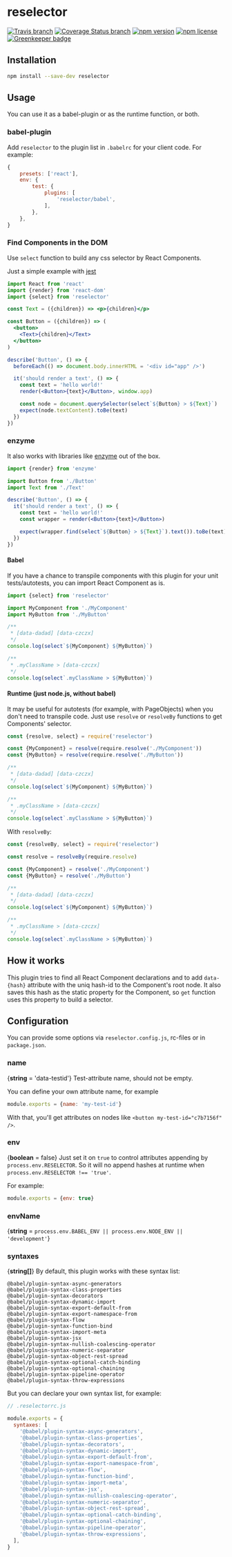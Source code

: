 # reselector

[![Travis branch](https://img.shields.io/travis/lttb/reselector/master.svg?style=flat)](https://travis-ci.org/lttb/reselector)
[![Coverage Status branch](https://img.shields.io/coveralls/lttb/reselector/master.svg?style=flat)](https://img.shields.io/coveralls/lttb/reselector/master.svg?branch=master)
[![npm version](https://img.shields.io/npm/v/reselector.svg?style=flat)](https://www.npmjs.com/package/reselector)
[![npm license](https://img.shields.io/npm/l/reselector.svg?style=flat)](https://www.npmjs.com/package/reselector) [![Greenkeeper badge](https://badges.greenkeeper.io/lttb/reselector.svg)](https://greenkeeper.io/)

## Installation

```sh
npm install --save-dev reselector
```

## Usage

You can use it as a babel-plugin or as the runtime function, or both.

### babel-plugin

Add `reselector` to the plugin list in `.babelrc` for your client code. For example:

```js
{
    presets: ['react'],
    env: {
        test: {
            plugins: [
                'reselector/babel',
            ],
        },
    },
}
```

### Find Components in the DOM

Use `select` function to build any css selector by React Components.

Just a simple example with [jest](https://facebook.github.io/jest/)

```jsx
import React from 'react'
import {render} from 'react-dom'
import {select} from 'reselector'

const Text = ({children}) => <p>{children}</p>

const Button = ({children}) => (
  <button>
    <Text>{children}</Text>
  </button>
)

describe('Button', () => {
  beforeEach(() => document.body.innerHTML = '<div id="app" />')

  it('should render a text', () => {
    const text = 'hello world!'
    render(<Button>{text}</Button>, window.app)

    const node = document.querySelector(select`${Button} > ${Text}`)
    expect(node.textContent).toBe(text)
  })
})
```

### enzyme

It also works with libraries like [enzyme](https://github.com/airbnb/enzyme) out of the box.

```jsx
import {render} from 'enzyme'

import Button from './Button'
import Text from './Text'

describe('Button', () => {
  it('should render a text', () => {
    const text = 'hello world!'
    const wrapper = render(<Button>{text}</Button>)

    expect(wrapper.find(select`${Button} > ${Text}`).text()).toBe(text)
  })
})
```

#### Babel

If you have a chanсe to transpile components with this plugin for your unit tests/autotests, you can import React Component as is.

```jsx
import {select} from 'reselector'

import MyComponent from './MyComponent'
import MyButton from './MyButton'

/**
 * [data-dadad] [data-czczx]
 */
console.log(select`${MyComponent} ${MyButton}`)

/**
 * .myClassName > [data-czczx]
 */
console.log(select`.myClassName > ${MyButton}`)
```

#### Runtime (just node.js, without babel)

It may be useful for autotests (for example, with PageObjects) when you don't need to transpile code. Just use `resolve` or `resolveBy` functions to get Components' selector.

```jsx
const {resolve, select} = require('reselector')

const {MyComponent} = resolve(require.resolve('./MyComponent'))
const {MyButton} = resolve(require.resolve('./MyButton'))

/**
 * [data-dadad] [data-czczx]
 */
console.log(select`${MyComponent} ${MyButton}`)

/**
 * .myClassName > [data-czczx]
 */
console.log(select`.myClassName > ${MyButton}`)
```

With `resolveBy`:

```jsx
const {resolveBy, select} = require('reselector')

const resolve = resolveBy(require.resolve)

const {MyComponent} = resolve('./MyComponent')
const {MyButton} = resolve('./MyButton')

/**
 * [data-dadad] [data-czczx]
 */
console.log(select`${MyComponent} ${MyButton}`)

/**
 * .myClassName > [data-czczx]
 */
console.log(select`.myClassName > ${MyButton}`)
```

## How it works

This plugin tries to find all React Component declarations and to add `data-{hash}` attribute with the uniq hash-id to the Component's root node. It also saves this hash as the static property for the Component, so `get` function uses this property to build a selector.


## Configuration

You can provide some options via `reselector.config.js`, rc-files or in `package.json`.

### name

{**string** = 'data-testid'} Test-attribute name, should not be empty.

You can define your own attribute name, for example

```js
module.exports = {name: 'my-test-id'}
```

With that, you'll get attributes on nodes like `<button my-test-id="c7b7156f" />`.

### env

{**boolean** = false} Just set it on `true` to control attributes appending by `process.env.RESELECTOR`. So it will no append hashes at runtime when `process.env.RESELECTOR !== 'true'`.

For example:

```js
module.exports = {env: true}
```

### envName

{**string** = `process.env.BABEL_ENV || process.env.NODE_ENV || 'development'`}

### syntaxes

{**string[]**} By default, this plugin works with these syntax list:

```
@babel/plugin-syntax-async-generators
@babel/plugin-syntax-class-properties
@babel/plugin-syntax-decorators
@babel/plugin-syntax-dynamic-import
@babel/plugin-syntax-export-default-from
@babel/plugin-syntax-export-namespace-from
@babel/plugin-syntax-flow
@babel/plugin-syntax-function-bind
@babel/plugin-syntax-import-meta
@babel/plugin-syntax-jsx
@babel/plugin-syntax-nullish-coalescing-operator
@babel/plugin-syntax-numeric-separator
@babel/plugin-syntax-object-rest-spread
@babel/plugin-syntax-optional-catch-binding
@babel/plugin-syntax-optional-chaining
@babel/plugin-syntax-pipeline-operator
@babel/plugin-syntax-throw-expressions
```

But you can declare your own syntax list, for example:

```js
// .reselectorrc.js

module.exports = {
  syntaxes: [
    '@babel/plugin-syntax-async-generators',
    '@babel/plugin-syntax-class-properties',
    '@babel/plugin-syntax-decorators',
    '@babel/plugin-syntax-dynamic-import',
    '@babel/plugin-syntax-export-default-from',
    '@babel/plugin-syntax-export-namespace-from',
    '@babel/plugin-syntax-flow',
    '@babel/plugin-syntax-function-bind',
    '@babel/plugin-syntax-import-meta',
    '@babel/plugin-syntax-jsx',
    '@babel/plugin-syntax-nullish-coalescing-operator',
    '@babel/plugin-syntax-numeric-separator',
    '@babel/plugin-syntax-object-rest-spread',
    '@babel/plugin-syntax-optional-catch-binding',
    '@babel/plugin-syntax-optional-chaining',
    '@babel/plugin-syntax-pipeline-operator',
    '@babel/plugin-syntax-throw-expressions',
  ],
}
```
